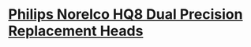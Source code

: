 # [Philips Norelco HQ8 Dual Precision Replacement Heads](Philips-Norelco-HQ8-Dual-Precision-Replacement-Heads)
